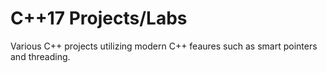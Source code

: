 # C++17 Projects/Labs

Various C++ projects utilizing modern C++ feaures such as smart pointers and threading. 
